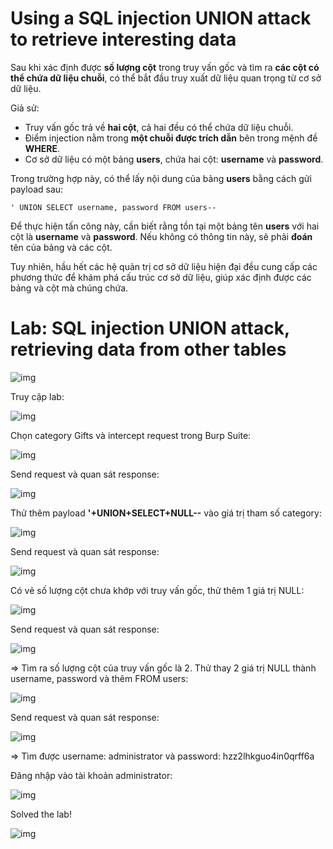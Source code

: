 # Using a SQL injection UNION attack to retrieve interesting data

Sau khi xác định được **số lượng cột** trong truy vấn gốc và tìm ra **các cột có thể chứa dữ liệu chuỗi**, có thể bắt đầu truy xuất dữ liệu quan trọng từ cơ sở dữ liệu.

Giả sử:

- Truy vấn gốc trả về **hai cột**, cả hai đều có thể chứa dữ liệu chuỗi.
- Điểm injection nằm trong **một chuỗi được trích dẫn** bên trong mệnh đề **WHERE**.
- Cơ sở dữ liệu có một bảng **users**, chứa hai cột: **username** và **password**.

Trong trường hợp này, có thể lấy nội dung của bảng **users** bằng cách gửi payload sau:

    ' UNION SELECT username, password FROM users--

Để thực hiện tấn công này, cần biết rằng tồn tại một bảng tên **users** với hai cột là **username** và **password**. Nếu không có thông tin này, sẽ phải **đoán** tên của bảng và các cột.

Tuy nhiên, hầu hết các hệ quản trị cơ sở dữ liệu hiện đại đều cung cấp các phương thức để khám phá cấu trúc cơ sở dữ liệu, giúp xác định được các bảng và cột mà chúng chứa.

# Lab: SQL injection UNION attack, retrieving data from other tables

![img](https://github.com/DucThinh47/PortSwigger/blob/main/SQL-injection/images/image41.png?raw=true)

Truy cập lab: 

![img](https://github.com/DucThinh47/PortSwigger/blob/main/SQL-injection/images/image42.png?raw=true)

Chọn category Gifts và intercept request trong Burp Suite: 

![img](https://github.com/DucThinh47/PortSwigger/blob/main/SQL-injection/images/image43.png?raw=true)

Send request và quan sát response: 

![img](https://github.com/DucThinh47/PortSwigger/blob/main/SQL-injection/images/image44.png?raw=true)

Thử thêm payload **'+UNION+SELECT+NULL--** vào giá trị tham số category: 

![img](https://github.com/DucThinh47/PortSwigger/blob/main/SQL-injection/images/image45.png?raw=true)

Send request và quan sát response: 

![img](https://github.com/DucThinh47/PortSwigger/blob/main/SQL-injection/images/image46.png?raw=true)

Có vẻ số lượng cột chưa khớp với truy vấn gốc, thử thêm 1 giá trị NULL: 

![img](https://github.com/DucThinh47/PortSwigger/blob/main/SQL-injection/images/image47.png?raw=true)

Send request và quan sát response: 

![img](https://github.com/DucThinh47/PortSwigger/blob/main/SQL-injection/images/image48.png?raw=true)

=> Tìm ra số lượng cột của truy vấn gốc là 2. Thử thay 2 giá trị NULL thành username, password và thêm FROM users: 

![img](https://github.com/DucThinh47/PortSwigger/blob/main/SQL-injection/images/image49.png?raw=true)

Send request và quan sát response: 

![img](https://github.com/DucThinh47/PortSwigger/blob/main/SQL-injection/images/image50.png?raw=true)

=> Tìm được username: administrator và password: hzz2lhkguo4in0qrff6a

Đăng nhập vào tài khoản administrator: 

![img](https://github.com/DucThinh47/PortSwigger/blob/main/SQL-injection/images/image51.png?raw=true)

Solved the lab!

![img](https://github.com/DucThinh47/PortSwigger/blob/main/SQL-injection/images/image52.png?raw=true)









